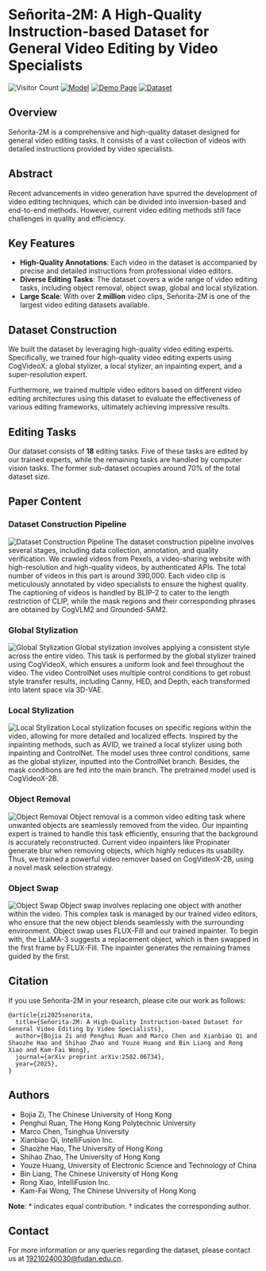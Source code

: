 # Señorita-2M: A High-Quality Instruction-based Dataset for General Video Editing by Video Specialists

![Visitor Count](https://komarev.com/ghpvc/?username=zibojia&repo=SENORITA&label=visitors)
[![Model](https://img.shields.io/badge/HuggingFace-Model-blue)](https://huggingface.co/PengWeixuanSZU/Senorita-2M) 
[![Demo Page](https://img.shields.io/badge/Website-Demo%20Page-green)](https://senorita-2m-dataset.github.io/) 
[![Dataset](https://img.shields.io/badge/HuggingFace-Dataset-orange)](https://huggingface.co/datasets/SENORITADATASET/Senorita)

## Overview

Señorita-2M is a comprehensive and high-quality dataset designed for general video editing tasks. It consists of a vast collection of videos with detailed instructions provided by video specialists.

## Abstract

Recent advancements in video generation have spurred the development of video editing techniques, which can be divided into inversion-based and end-to-end methods. However, current video editing methods still face challenges in quality and efficiency.

## Key Features

- **High-Quality Annotations**: Each video in the dataset is accompanied by precise and detailed instructions from professional video editors.
- **Diverse Editing Tasks**: The dataset covers a wide range of video editing tasks, including object removal, object swap, global and local stylization.
- **Large Scale**: With over **2 million** video clips, Señorita-2M is one of the largest video editing datasets available.

## Dataset Construction

We built the dataset by leveraging high-quality video editing experts. Specifically, we trained four high-quality video editing experts using CogVideoX: a global stylizer, a local stylizer, an inpainting expert, and a super-resolution expert.

Furthermore, we trained multiple video editors based on different video editing architectures using this dataset to evaluate the effectiveness of various editing frameworks, ultimately achieving impressive results.

## Editing Tasks

Our dataset consists of **18** editing tasks. Five of these tasks are edited by our trained experts, while the remaining tasks are handled by computer vision tasks. The former sub-dataset occupies around 70% of the total dataset size.

## Paper Content

### Dataset Construction Pipeline
![Dataset Construction Pipeline](images/teaser.PNG)
The dataset construction pipeline involves several stages, including data collection, annotation, and quality verification. We crawled videos from Pexels, a video-sharing website with high-resolution and high-quality videos, by authenticated APIs. The total number of videos in this part is around 390,000. Each video clip is meticulously annotated by video specialists to ensure the highest quality. The captioning of videos is handled by BLIP-2 to cater to the length restriction of CLIP, while the mask regions and their corresponding phrases are obtained by CogVLM2 and Grounded-SAM2.

### Global Stylization
![Global Stylization](images/global_stylization.PNG)
Global stylization involves applying a consistent style across the entire video. This task is performed by the global stylizer trained using CogVideoX, which ensures a uniform look and feel throughout the video. The video ControlNet uses multiple control conditions to get robust style transfer results, including Canny, HED, and Depth, each transformed into latent space via 3D-VAE.

### Local Stylization
![Local Stylization](images/local_stylization.PNG)
Local stylization focuses on specific regions within the video, allowing for more detailed and localized effects. Inspired by the inpainting methods, such as AVID, we trained a local stylizer using both inpainting and ControlNet. The model uses three control conditions, same as the global stylizer, inputted into the ControlNet branch. Besides, the mask conditions are fed into the main branch. The pretrained model used is CogVideoX-2B.

### Object Removal
![Object Removal](images/object_removal.PNG)
Object removal is a common video editing task where unwanted objects are seamlessly removed from the video. Our inpainting expert is trained to handle this task efficiently, ensuring that the background is accurately reconstructed. Current video inpainters like Propinater generate blur when removing objects, which highly reduces its usability. Thus, we trained a powerful video remover based on CogVideoX-2B, using a novel mask selection strategy.

### Object Swap
![Object Swap](images/object_swap.PNG)
Object swap involves replacing one object with another within the video. This complex task is managed by our trained video editors, who ensure that the new object blends seamlessly with the surrounding environment. Object swap uses FLUX-Fill and our trained inpainter. To begin with, the LLaMA-3 suggests a replacement object, which is then swapped in the first frame by FLUX-Fill. The inpainter generates the remaining frames guided by the first.

## Citation

If you use Señorita-2M in your research, please cite our work as follows:

```
@article{zi2025senorita,
  title={Señorita-2M: A High-Quality Instruction-based Dataset for General Video Editing by Video Specialists},
  author={Bojia Zi and Penghui Ruan and Marco Chen and Xianbiao Qi and Shaozhe Hao and Shihao Zhao and Youze Huang and Bin Liang and Rong Xiao and Kam-Fai Wong},
  journal={arXiv preprint arXiv:2502.06734},
  year={2025},
}
```

## Authors

- Bojia Zi, The Chinese University of Hong Kong
- Penghui Ruan, The Hong Kong Polytechnic University
- Marco Chen, Tsinghua University
- Xianbiao Qi, IntelliFusion Inc.
- Shaozhe Hao, The University of Hong Kong
- Shihao Zhao, The University of Hong Kong
- Youze Huang, University of Electronic Science and Technology of China
- Bin Liang, The Chinese University of Hong Kong
- Rong Xiao, IntelliFusion Inc.
- Kam-Fai Wong, The Chinese University of Hong Kong

**Note**: * indicates equal contribution. † indicates the corresponding author.

## Contact

For more information or any queries regarding the dataset, please contact us at [19210240030@fudan.edu.cn](19210240030@fudan.edu.cn).
